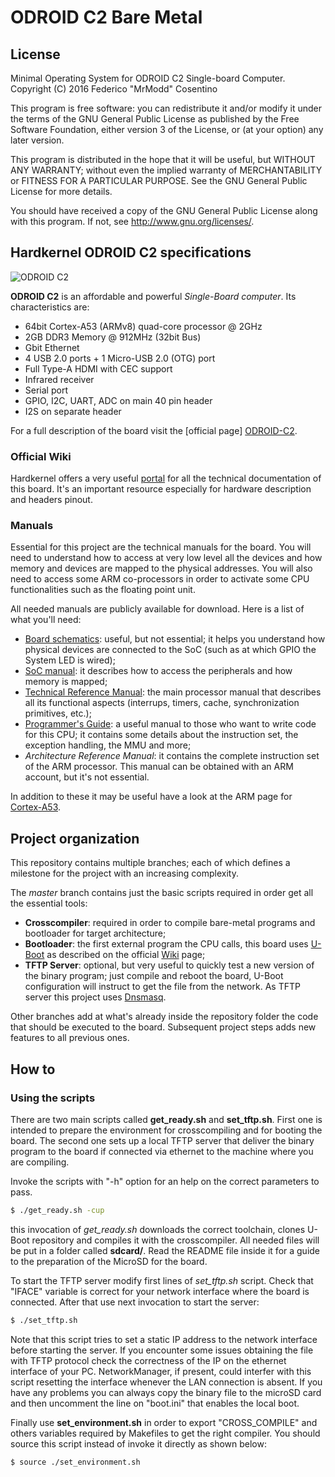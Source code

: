 # ODROID C2 Bare Metal

## License
Minimal Operating System for ODROID C2 Single-board Computer.
Copyright (C) 2016 Federico "MrModd" Cosentino

This program is free software: you can redistribute it and/or modify
it under the terms of the GNU General Public License as published by
the Free Software Foundation, either version 3 of the License, or
(at your option) any later version.

This program is distributed in the hope that it will be useful,
but WITHOUT ANY WARRANTY; without even the implied warranty of
MERCHANTABILITY or FITNESS FOR A PARTICULAR PURPOSE.  See the
GNU General Public License for more details.

You should have received a copy of the GNU General Public License
along with this program.  If not, see <http://www.gnu.org/licenses/>.

## Hardkernel ODROID C2 specifications

![ODROID C2](http://dn.odroid.com/homebackup/201602/ODROID-C2.png "ODROID C2")

**ODROID C2** is an affordable and powerful *Single-Board computer*.
Its characteristics are:

- 64bit Cortex-A53 (ARMv8) quad-core processor @ 2GHz
- 2GB DDR3 Memory @ 912MHz (32bit Bus)
- Gbit Ethernet
- 4 USB 2.0 ports + 1 Micro-USB 2.0 (OTG) port
- Full Type-A HDMI with CEC support
- Infrared receiver
- Serial port
- GPIO, I2C, UART, ADC on main 40 pin header
- I2S on separate header

For a full description of the board visit the [official page] [ODROID-C2].

### Official Wiki

Hardkernel offers a very useful [portal][ODROID portal] for all
the technical documentation of this board. It's an important
resource especially for hardware description and headers pinout.

### Manuals

Essential for this project are the technical manuals for the
board. You will need to understand how to access at very low
level all the devices and how memory and devices are mapped
to the physical addresses. You will also need to access some
ARM co-processors in order to activate some CPU
functionalities such as the floating point unit.

All needed manuals are publicly available for download. Here
is a list of what you'll need:

* [Board schematics]: useful, but not essential; it helps you
                      understand how physical devices are
                      connected to the SoC (such as at which
                      GPIO the System LED is wired);
* [SoC manual]: it describes how to access the peripherals and
                how memory is mapped;
* [Technical Reference Manual]: the main processor manual that
                                describes all its functional
                                aspects (interrups, timers,
                                cache, synchronization primitives,
                                etc.);
* [Programmer's Guide]: a useful manual to those who want to write code
                        for this CPU; it contains some details about the
                        instruction set, the exception handling, the MMU
                        and more;
* *Architecture Reference Manual*: it contains the complete instruction
                                   set of the ARM processor. This
                                   manual can be obtained with an
                                   ARM account, but it's not essential.

In addition to these it may be useful have a look at the ARM page for
[Cortex-A53].

## Project organization

This repository contains multiple branches; each of which
defines a milestone for the project with an increasing
complexity.

The *master* branch contains just the basic scripts required in order
get all the essential tools:

- **Crosscompiler**: required in order to compile bare-metal
                     programs and bootloader for target architecture;
- **Bootloader**: the first external program the CPU calls, this
                  board uses [U-Boot] as described on the official
                  [Wiki][wiki_uboot] page;
- **TFTP Server**: optional, but very useful to quickly test a new
                   version of the binary program; just compile and
                   reboot the board, U-Boot configuration will instruct
                   to get the file from the network. As TFTP server
                   this project uses [Dnsmasq].

Other branches add at what's already inside the repository folder the
code that should be executed to the board. Subsequent project steps
adds new features to all previous ones.

## How to

### Using the scripts

There are two main scripts called **get_ready.sh** and **set_tftp.sh**. First one
is intended to prepare the environment for crosscompiling and for booting the board.
The second one sets up a local TFTP server that deliver the binary program to the
board if connected via ethernet to the machine where you are compiling.

Invoke the scripts with "-h" option for an help on the correct parameters to pass.

```sh
$ ./get_ready.sh -cup
```
this invocation of *get_ready.sh* downloads the correct toolchain, clones U-Boot
repository and compiles it with the crosscompiler. All needed files will be put
in a folder called **sdcard/**. Read the README file inside it for a guide to the
preparation of the MicroSD for the board.

To start the TFTP server modify first lines of *set_tftp.sh* script. Check that
"IFACE" variable is correct for your network interface where the board is connected.
After that use next invocation to start the server:

```sh
$ ./set_tftp.sh
```

Note that this script tries to set a static IP address to the network interface
before starting the server. If you encounter some issues obtaining the file
with TFTP protocol check the correctness of the IP on the ethernet interface
of your PC. NetworkManager, if present, could interfer with this script resetting
the interface whenever the LAN connection is absent. If you have any problems you
can always copy the binary file to the microSD card and then uncomment the line
on "boot.ini" that enables the local boot.

Finally use **set_environment.sh** in order to export "CROSS_COMPILE" and others
variables required by Makefiles to get the right compiler. You should source
this script instead of invoke it directly as shown below:

```sh
$ source ./set_environment.sh
```

[ODROID-C2]: <http://www.hardkernel.com/>
[ODROID portal]: <http://odroid.com/dokuwiki/doku.php?id=en:odroid-c2>
[Board schematics]: <http://dn.odroid.com/S905/Schematic/odroid-c2_rev0.2_20160226.pdf>
[SoC manual]: <http://dn.odroid.com/S905/DataSheet/S905_Public_Datasheet_V1.1.4.pdf>
[Technical Reference Manual]: <http://infocenter.arm.com/help/topic/com.arm.doc.ddi0500g/DDI0500G_cortex_a53_trm.pdf>
[Programmer's Guide]: <https://static.docs.arm.com/den0024/a/DEN0024.pdf>
[Cortex-A53]: <https://developer.arm.com/products/processors/cortex-a/cortex-a53>
[U-Boot]: <http://www.denx.de/wiki/U-Boot>
[wiki_uboot]: <http://odroid.com/dokuwiki/doku.php?id=en:c2_building_u-boot>
[Dnsmasq]: <http://www.thekelleys.org.uk/dnsmasq/doc.html>
